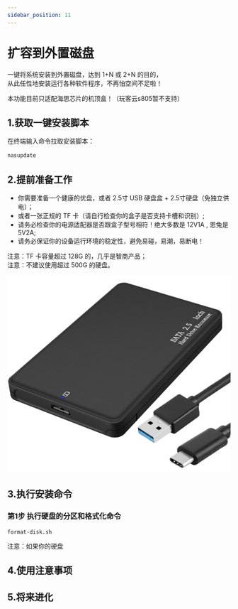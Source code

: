 ```yaml
---
sidebar_position: 11
---
```


# 扩容到外置磁盘

一键将系统安装到外置磁盘，达到 1+N 或 2+N 的目的，  
从此任性地安装运行各种软件程序，不再怕空间不足啦！  

本功能目前只适配海思芯片的机顶盒！（玩客云s805暂不支持）  

## 1.获取一键安装脚本

在终端输入命令拉取安装脚本：

```bash
nasupdate
```


## 2.提前准备工作

- 你需要准备一个健康的优盘，或者 2.5寸 USB 硬盘盒 + 2.5寸硬盘（免独立供电）；  
- 或者一张正规的 TF 卡（请自行检查你的盒子是否支持卡槽和识别）;  
- 请务必检查你的电源适配器是否跟盒子型号相符！绝大多数是 12V1A , 恩兔是 5V2A;  
- 请务必保证你的设备运行环境的稳定性，避免易碰，易潮，易断电！

注意：TF 卡容量超过 128G 的，几乎是智商产品；  
注意：不建议使用超过 500G 的硬盘。  

![](./img/harddisk.jpg) 


## 3.执行安装命令

### 第1步 执行硬盘的分区和格式化命令

```
format-disk.sh
```
注意：如果你的硬盘


## 4.使用注意事项


## 5.将来进化
